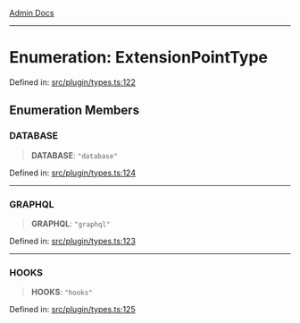 [Admin Docs](/)

***

# Enumeration: ExtensionPointType

Defined in: [src/plugin/types.ts:122](https://github.com/Sourya07/talawa-api/blob/cfbd515d04ffba748b09232a33807f1845dd1878/src/plugin/types.ts#L122)

## Enumeration Members

### DATABASE

> **DATABASE**: `"database"`

Defined in: [src/plugin/types.ts:124](https://github.com/Sourya07/talawa-api/blob/cfbd515d04ffba748b09232a33807f1845dd1878/src/plugin/types.ts#L124)

***

### GRAPHQL

> **GRAPHQL**: `"graphql"`

Defined in: [src/plugin/types.ts:123](https://github.com/Sourya07/talawa-api/blob/cfbd515d04ffba748b09232a33807f1845dd1878/src/plugin/types.ts#L123)

***

### HOOKS

> **HOOKS**: `"hooks"`

Defined in: [src/plugin/types.ts:125](https://github.com/Sourya07/talawa-api/blob/cfbd515d04ffba748b09232a33807f1845dd1878/src/plugin/types.ts#L125)
